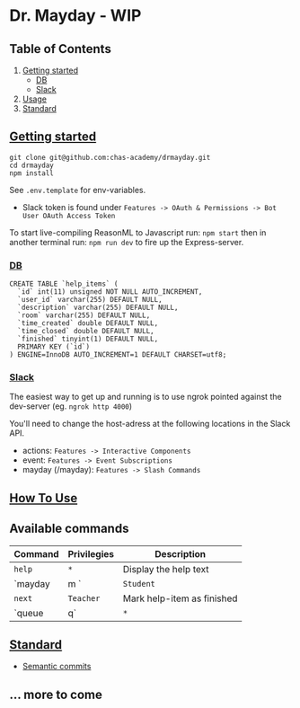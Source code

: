 # Dr. Mayday - WIP

## Table of Contents

1. [Getting started](#getting-started)
   - [DB](#db)
   - [Slack](#slack)
2. [Usage](#usage)
3. [Standard](#standards)

## [Getting started](#getting-started)

```
git clone git@github.com:chas-academy/drmayday.git
cd drmayday
npm install
```

See `.env.template` for env-variables.

- Slack token is found under `Features -> OAuth & Permissions -> Bot User OAuth Access Token`

To start live-compiling ReasonML to Javascript run:
`npm start`
then in another terminal run:
`npm run dev`
to fire up the Express-server.

### [DB](#db)

```
CREATE TABLE `help_items` (
  `id` int(11) unsigned NOT NULL AUTO_INCREMENT,
  `user_id` varchar(255) DEFAULT NULL,
  `description` varchar(255) DEFAULT NULL,
  `room` varchar(255) DEFAULT NULL,
  `time_created` double DEFAULT NULL,
  `time_closed` double DEFAULT NULL,
  `finished` tinyint(1) DEFAULT NULL,
  PRIMARY KEY (`id`)
) ENGINE=InnoDB AUTO_INCREMENT=1 DEFAULT CHARSET=utf8;
```

### [Slack](#slack)

The easiest way to get up and running is to use ngrok pointed against the dev-server (eg. `ngrok http 4000`)

You'll need to change the host-adress at the following locations in the Slack API.

- actions: `Features -> Interactive Components`
- event: `Features -> Event Subscriptions`
- mayday (/mayday): `Features -> Slash Commands`

## [How To Use](#usage)

## Available commands

| Command                  | Privilegies | Description                   |
| ------------------------ | ----------- | ----------------------------- |
| `help`                   | `*`         | Display the help text         |
| `mayday|m <Description>` | `Student`   | Add yourself to the help list |
| `next`                   | `Teacher`   | Mark help-item as finished    |
| `queue|q`                | `*`         | Show the current queue        |

## [Standard](#standards)

- [Semantic commits](https://gist.github.com/lessp/7af7ca9e3a2f3508755dcddfcbc1f15d)

## ... more to come
